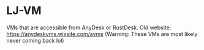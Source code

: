 # LJ-VM
VMs that are accessible from AnyDesk or RustDesk.
Old website: https://anydeskvms.wixsite.com/avms (Warning: These VMs are most likely never coming back lol)
